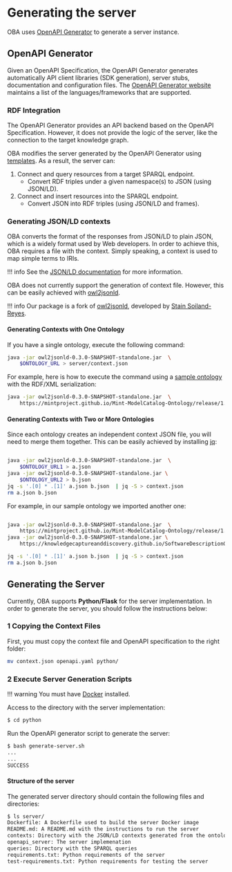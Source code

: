 # Generating the server

OBA uses [OpenAPI Generator](https://github.com/OpenAPITools/openapi-generator#overview) to generate a server instance.

## OpenAPI Generator

Given an OpenAPI Specification, the OpenAPI Generator generates automatically API client libraries (SDK generation), server stubs, documentation and configuration files. The [OpenAPI Generator website](https://github.com/OpenAPITools/openapi-generator#32---workflow-integration-maven-gradle-github-cicd)
maintains a list of the languages/frameworks that are supported.

### RDF Integration

The OpenAPI Generator provides an API backend based on the OpenAPI Specification. However, it does not provide the logic of the server, like the connection to the target knowledge graph.

OBA modifies the server generated by the OpenAPI Generator using [templates](https://github.com/OpenAPITools/openapi-generator/blob/master/docs/templating.md). As a result, the server can:

 1. Connect and query resources from a target SPARQL endpoint.
    - Convert RDF triples under a given namespace(s) to JSON (using JSON/LD).
 2. Connect and insert resources into the SPARQL endpoint.
    - Convert JSON into RDF triples (using JSON/LD and frames).
    
### Generating JSON/LD contexts

OBA converts the format of the responses from JSON/LD to plain JSON, which is a widely format used by Web developers. In order to achieve this, OBA requires a file with the context. Simply speaking, a context is used to map simple terms to IRIs. 

!!! info 
    See the [JSON/LD documentation](https://json-ld.org/spec/latest/json-ld/#the-context) for more information.

OBA does not currently support the generation of context file. However, this can be easily achieved with [owl2jsonld](https://github.com/sirspock/owl2jsonld).

!!! info
    Our package is a fork of [owl2jsonld](https://github.com/stain/owl2jsonld), developed by [Stain Soiland-Reyes](https://github.com/stain).

#### Generating Contexts with One Ontology

If you have a single ontology, execute the following command:

```bash
java -jar owl2jsonld-0.3.0-SNAPSHOT-standalone.jar  \
    $ONTOLOGY_URL > server/context.json
```

For example, here is how to execute the command using a [sample ontology](https://w3id.org/okn/o/sdm#) with the RDF/XML serialization:

```bash
java -jar owl2jsonld-0.3.0-SNAPSHOT-standalone.jar  \
    https://mintproject.github.io/Mint-ModelCatalog-Ontology/release/1.2.0/ontology.xml > server/context.json
```

#### Generating Contexts with Two or More Ontologies

Since each ontology creates an independent context JSON file, you will need to merge them together. This can be easily achieved by installing  [jq](https://stedolan.github.io/jq/):

```bash

java -jar owl2jsonld-0.3.0-SNAPSHOT-standalone.jar  \
    $ONTOLOGY_URL1 > a.json
java -jar owl2jsonld-0.3.0-SNAPSHOT-standalone.jar \
    $ONTOLOGY_URL2 > b.json    
jq -s '.[0] * .[1]' a.json b.json  | jq -S > context.json
rm a.json b.json

```

For example, in our sample ontology we imported another one:

```bash

java -jar owl2jsonld-0.3.0-SNAPSHOT-standalone.jar  \
    https://mintproject.github.io/Mint-ModelCatalog-Ontology/release/1.2.0/ontology.xml > a.json
java -jar owl2jsonld-0.3.0-SNAPSHOT-standalone.jar \
    https://knowledgecaptureanddiscovery.github.io/SoftwareDescriptionOntology/release/1.2.0/ontology.xml > b.json

jq -s '.[0] * .[1]' a.json b.json  | jq -S > context.json
rm a.json b.json

```

    
## Generating the Server

Currently, OBA supports **Python/Flask** for the server implementation. In order to generate the server, you should follow the instructions below:

### 1 Copying the Context Files

First, you must copy the context file and OpenAPI specification to the right folder:

```bash
mv context.json openapi.yaml python/
```

### 2 Execute Server Generation Scripts

!!! warning
    You must have [Docker](https://docs.docker.com/get-started/) installed.

Access to the directory with the server implementation: 

```bash
$ cd python
```

 
Run the OpenAPI generator script to generate the server:

```bash
$ bash generate-server.sh
...
...
SUCCESS
```

#### Structure of the server

The generated server directory should contain the following files and directories:

```bash
$ ls server/
Dockerfile: A Dockerfile used to build the server Docker image
README.md: A README.md with the instructions to run the server
contexts: Directory with the JSON/LD contexts generated from the ontology
openapi_server: The server implemenation
queries: Directory with the SPARQL queries
requirements.txt: Python requirements of the server 
test-requirements.txt: Python requirements for testing the server 
```


